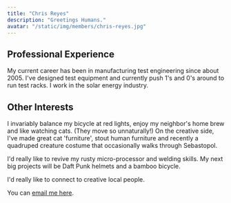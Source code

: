 ```yaml
---
title: "Chris Reyes"
description: "Greetings Humans."
avatar: "/static/img/members/chris-reyes.jpg"
---
```


## Professional Experience

My current career has been in manufacturing test engineering since about 2005.  I've designed test equipment and currently push 1's and 0's around to run test racks.  I work in the solar energy industry.


## Other Interests

I invariably balance my bicycle at red lights, enjoy my neighbor's home brew and like watching cats.  (They move so unnaturally!)  On the creative side, I've made great cat 'furniture',  stout human furniture and recently a quadruped creature costume that occasionally walks through Sebastopol.

I'd really like to revive my rusty micro-processor and welding skills.  My next big projects will be Daft Punk helmets and a bamboo bicycle.

I'd really like to connect to creative local people.  

You can [email me here](teenyhermitcrab@gmail.com).

